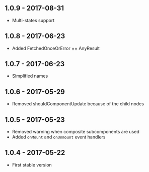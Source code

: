 ## 1.0.9 - 2017-08-31
- Multi-states support

## 1.0.8 - 2017-06-23
- Added FetchedOnceOrError == AnyResult

## 1.0.7 - 2017-06-23
- Simplified names

## 1.0.6 - 2017-05-29
- Removed shouldComponentUpdate because of the child nodes

## 1.0.5 - 2017-05-23
- Removed warning when composite subcomponents are used
- Added `onMount` and `onUnmount` event handlers

## 1.0.4 - 2017-05-22
- First stable version
